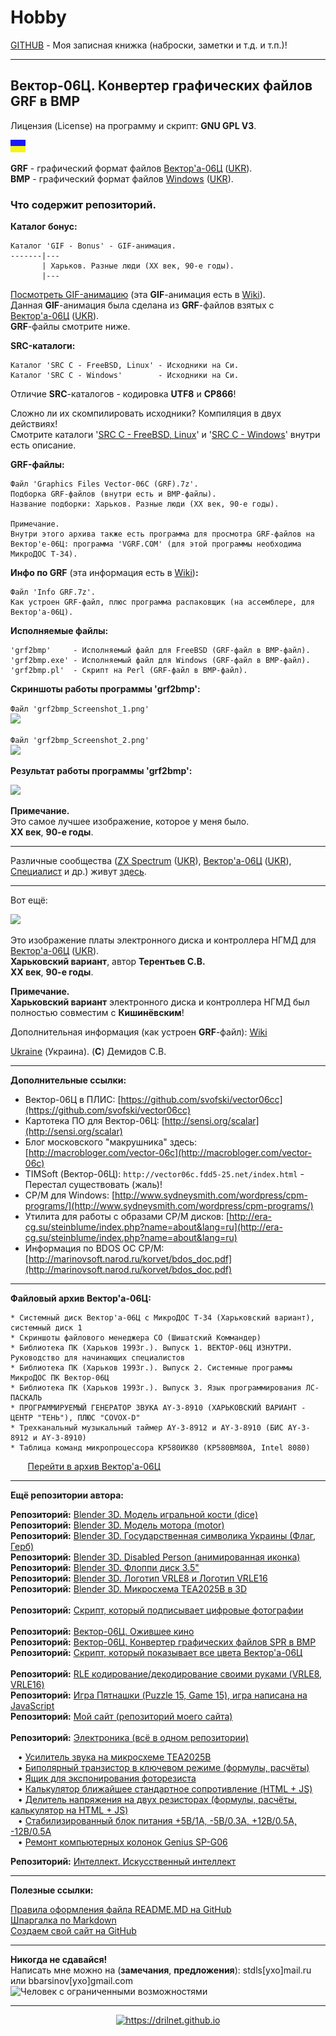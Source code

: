 # Hobby
[GITHUB](https://github.com) - Моя записная книжка (наброски, заметки и т.д. и т.п.)!

<hr>

## Вектор-06Ц. Конвертер графических файлов GRF в BMP

Лицензия (License) на программу и скрипт: **GNU GPL V3**.

![](https://github.com/drilnet/vector-06c-grf2bmp/blob/master/UA.png)

**GRF** - графический формат файлов [Вектор'а-06Ц](https://ru.wikipedia.org/wiki/Вектор-06Ц "Вектор-06Ц в Русской Вики") ([UKR](https://uk.wikipedia.org/wiki/Вектор-06Ц "Вектор-06Ц в Украинской Вики")).
<br>
**BMP** - графический формат файлов [Windows](https://ru.wikipedia.org/wiki/Windows) ([UKR](https://uk.wikipedia.org/wiki/Microsoft_Windows)).

### Что содержит репозиторий.

**Каталог бонус:**

```
Каталог 'GIF - Bonus' - GIF-анимация.
-------|---
       | Харьков. Разные люди (XX век, 90-е годы).
       |---
```

[Посмотреть GIF-анимацию](https://github.com/drilnet/vector-06c-grf2bmp/blob/master/GIF%20-%20Bonus/Kharkov%20(People).gif) (эта **GIF**-анимация есть в [Wiki](https://github.com/drilnet/vector-06c-grf2bmp/wiki)).
<br>
Данная **GIF**-анимация была сделана из **GRF**-файлов взятых с [Вектор'а-06Ц](https://ru.wikipedia.org/wiki/Вектор-06Ц "Вектор-06Ц в Русской Вики") ([UKR](https://uk.wikipedia.org/wiki/Вектор-06Ц "Вектор-06Ц в Украинской Вики")).
<br>
**GRF**-файлы смотрите ниже.

**SRC-каталоги:**

    Каталог 'SRC C - FreeBSD, Linux' - Исходники на Си.
    Каталог 'SRC C - Windows'        - Исходники на Си.

Отличие **SRC**-каталогов - кодировка **UTF8** и **CP866**!

Сложно ли их скомпилировать исходники? Компиляция в двух действиях!
<br>
Смотрите каталоги '[SRC C - FreeBSD, Linux](https://github.com/drilnet/vector-06c-grf2bmp/tree/master/SRC%20C%20-%20FreeBSD%2C%20Linux)' и '[SRC C - Windows](https://github.com/drilnet/vector-06c-grf2bmp/tree/master/SRC%20C%20-%20Windows)'
внутри есть описание.

**GRF-файлы:**

    Файл 'Graphics Files Vector-06C (GRF).7z'.
    Подборка GRF-файлов (внутри есть и BMP-файлы).
    Название подборки: Харьков. Разные люди (XX век, 90-е годы).

    Примечание.
    Внутри этого архива также есть программа для просмотра GRF-файлов на
    Вектор'е-06Ц: программа 'VGRF.COM' (для этой программы необходима МикроДОС Т-34).

**Инфо по GRF** (эта информация есть в [Wiki](https://github.com/drilnet/vector-06c-grf2bmp/wiki))**:**

    Файл 'Info GRF.7z'.
    Как устроен GRF-файл, плюс программа распаковщик (на ассемблере, для Вектор'а-06Ц).
    
**Исполняемые файлы:**

    'grf2bmp'     - Исполняемый файл для FreeBSD (GRF-файл в BMP-файл).
    'grf2bmp.exe' - Исполняемый файл для Windows (GRF-файл в BMP-файл).
    'grf2bmp.pl'  - Скрипт на Perl (GRF-файл в BMP-файл).

**Скриншоты работы программы 'grf2bmp':**

```Файл 'grf2bmp_Screenshot_1.png'```
<br>
![](https://github.com/drilnet/vector-06c-grf2bmp/blob/master/grf2bmp_Screenshot_1.png)

```Файл 'grf2bmp_Screenshot_2.png'```
<br>
![](https://github.com/drilnet/vector-06c-grf2bmp/blob/master/grf2bmp_Screenshot_2.png)

**Результат работы программы 'grf2bmp':**

![](https://github.com/drilnet/vector-06c-grf2bmp/blob/master/SRC%20C%20-%20FreeBSD%2C%20Linux/Test/TEST.bmp)

**Примечание.**
<br>
Это самое лучшее изображение, которое у меня было.
<br>
**XX век**, **90-е годы**.

<hr>

Различные сообщества ([ZX Spectrum](https://ru.wikipedia.org/wiki/ZX_Spectrum) ([UKR](https://uk.wikipedia.org/wiki/ZX_Spectrum)), [Вектор'а-06Ц](https://ru.wikipedia.org/wiki/Вектор-06Ц "Вектор-06Ц в Русской Вики") ([UKR](https://uk.wikipedia.org/wiki/Вектор-06Ц "Вектор-06Ц в Украинской Вики")), [Специалист](https://ru.wikipedia.org/wiki/Специалист_(компьютер)) и др.) живут [здесь](https://zx-pk.ru/).

<hr>

Вот ещё:

![](https://github.com/drilnet/vector-06c-grf2bmp/blob/master/SRC%20C%20-%20FreeBSD%2C%20Linux/Test/TEST2.bmp)

Это изображение платы электронного диска и контроллера НГМД для [Вектор'а-06Ц](https://ru.wikipedia.org/wiki/Вектор-06Ц "Вектор-06Ц в Русской Вики") ([UKR](https://uk.wikipedia.org/wiki/Вектор-06Ц "Вектор-06Ц в Украинской Вики")).
<br>
**Харьковский вариант**, автор **Терентьев С.В.**
<br>
**XX век**, **90-е годы**.

**Примечание.**
<br>
**Харьковский вариант** электронного диска и контроллера НГМД был полностью совместим с **Кишинёвским**!

Дополнительная информация (как устроен **GRF**-файл): [Wiki](https://github.com/drilnet/vector-06c-grf2bmp/wiki)

 [Ukraine](https://en.wikipedia.org/wiki/Ukraine) (Украина). (**C**) Демидов С.В.

<hr>

**Дополнительные ссылки:**

* Вектор-06Ц в ПЛИС: [https://github.com/svofski/vector06cc](https://github.com/svofski/vector06cc)
* Картотека ПО для Вектор-06Ц: [http://sensi.org/scalar](http://sensi.org/scalar)
* Блог московского "макрушника" здесь: [http://macrobloger.com/vector-06c](http://macrobloger.com/vector-06c)
* TIMSoft (Вектор-06Ц): `http://vector06c.fdd5-25.net/index.html` - Перестал существовать (жаль)!
* CP/M для Windows: [http://www.sydneysmith.com/wordpress/cpm-programs/](http://www.sydneysmith.com/wordpress/cpm-programs/)
* Утилита для работы с образами CP/M дисков: [http://era-cg.su/steinblume/index.php?name=about&lang=ru](http://era-cg.su/steinblume/index.php?name=about&lang=ru)
* Информация по BDOS OC CP/M: [http://marinovsoft.narod.ru/korvet/bdos_doc.pdf](http://marinovsoft.narod.ru/korvet/bdos_doc.pdf)

<hr>

**Файловый архив Вектор'а-06Ц:**

```
* Системный диск Вектор'а-06Ц с МикроДОС Т-34 (Харьковский вариант), системный диск 1
* Скриншоты файлового менеджера CO (Шишатский Коммандер)
* Библиотека ПК (Харьков 1993г.). Выпуск 1. ВЕКТОР-06Ц ИЗНУТРИ. Руководство для начинающих специалистов
* Библиотека ПК (Харьков 1993г.). Выпуск 2. Системные программы МикроДОС ПК Вектор-06Ц
* Библиотека ПК (Харьков 1993г.). Выпуск 3. Язык программирования ЛС-ПАСКАЛЬ
* ПРОГРАММИРУЕМЫЙ ГЕНЕРАТОР ЗВУКА AY-3-8910 (ХАРЬКОВСКИЙ ВАРИАНТ - ЦЕНТР "ТЕНЬ"), ПЛЮС "COVOX-D"
* Трехканальный музыкальный таймер AY-3-8912 и AY-3-8910 (БИС AY-3-8912 и AY-3-8910)
* Таблица команд микропроцессора КР580ИК80 (КР580ВМ80А, Intel 8080)
```

&nbsp;&nbsp;&nbsp;&nbsp;&nbsp;&nbsp;&nbsp;[Перейти в архив Вектор'а-06Ц](https://drilnet.github.io/downloads/vector-06c/downloads.html "Системный диск Вектор'а-06Ц. Скриншоты CO. Библиотека ПК")

<hr>

**Ещё репозитории автора:**

**Репозиторий:** [Blender 3D. Модель игральной кости (dice)](https://github.com/drilnet/blender3d-dice2)
<br>
**Репозиторий:** [Blender 3D. Модель мотора (motor)](https://github.com/drilnet/blender3d-motor)
<br>
**Репозиторий:** [Blender 3D. Государственная символика Украины (Флаг, Герб)](https://github.com/drilnet/blender3d-ukrainian-symbols)
<br>
**Репозиторий:** [Blender 3D. Disabled Person (анимированная иконка)](https://github.com/drilnet/blender3d-disabled-person)
<br>
**Репозиторий:** [Blender 3D. Флоппи диск 3.5"](https://github.com/drilnet/blender3d-floppy-disk-35)
<br>
**Репозиторий:** [Blender 3D. Логотип VRLE8 и Логотип VRLE16](https://github.com/drilnet/blender3d-logovrle8-logovrle16)
<br>
**Репозиторий:** [Blender 3D. Микросхема TEA2025B в 3D](https://github.com/drilnet/blender3d-tea2025b)
<br>
<br>
**Репозиторий:** [Скрипт, который подписывает цифровые фотографии](https://github.com/drilnet/programming-perl-signature-images "Скрипт написан на Perl")
<br>
<br>
**Репозиторий:** [Вектор-06Ц. Ожившее кино](https://github.com/drilnet/vector-06c-kino "Конвертирующие скрипты написаны на Perl")
<br>
**Репозиторий:** [Вектор-06Ц. Конвертер графических файлов SPR в BMP](https://github.com/drilnet/vector-06c-spr2bmp "Конвертер SPR в BMP написан на Си (и есть версия на Perl)")
<br>
**Репозиторий:** [Скрипт, который показывает все цвета Вектор'а-06Ц](https://github.com/drilnet/vector-06c-color256 "Скрипт написан на Perl")
<br>
<br>
**Репозиторий:** [RLE кодирование/декодирование своими руками (VRLE8, VRLE16)](https://github.com/drilnet/rle)
<br>
**Репозиторий:** [Игра Пятнашки (Puzzle 15, Game 15), игра написана на JavaScript](https://github.com/drilnet/puzzle15 "Игра для вашего сайта")
<br>
**Репозиторий:** [Мой сайт (репозиторий моего сайта)](https://github.com/drilnet/drilnet.github.io "Репозиторий сайта https://drilnet.github.io")
<br>
<br>
**Репозиторий:** [Электроника (всё в одном репозитории)](https://github.com/drilnet/electronics)

&nbsp;&nbsp;&nbsp;&bull; [Усилитель звука на микросхеме
 TEA2025B](https://github.com/drilnet/electronics/tree/master/AUDIO%20AMPLIFIER%20TEA2025B "Схема, печатная плата, собранная плата")
<br>
&nbsp;&nbsp;&nbsp;&bull; [Биполярный транзистор в ключевом режиме (формулы, расчёты)](https://github.com/drilnet/electronics/tree/master/Bipolar%20transistor%20in%20key%20mode "Формат файлов: LibreOffice (odt), pdf, TinyCAD (dsn), png, LTspice XVII (asc)")
<br>
&nbsp;&nbsp;&nbsp;&bull; [Ящик для экспонирования фоторезиста](https://github.com/drilnet/electronics/tree/master/Box%20For%20Exposure%20Photoresist "Ящик из подручного материала")
<br>
&nbsp;&nbsp;&nbsp;&bull; [Калькулятор ближайшее стандартное сопротивление (HTML + JS)](https://github.com/drilnet/electronics/tree/master/Calculator%20nearest%20standard%20resistance "Набор резисторов: E24, E48, E96")
<br>
&nbsp;&nbsp;&nbsp;&bull; [Делитель напряжения на двух резисторах (формулы, расчёты, калькулятор на HTML + JS)](https://github.com/drilnet/electronics/tree/master/Divider%20by%20R1%20and%20R2%20(formulas%2C%20calculations%2C%20HTML%20%2B%20JavaScript%20calculator) "Формат файлов: LibreOffice (odt, odf), pdf, TinyCAD (dsn), png, html, js")
<br>
&nbsp;&nbsp;&nbsp;&bull; [Стабилизированный блок питания +5В/1А, -5В/0.3A, +12В/0.5А, -12В/0.5А](https://github.com/drilnet/electronics/tree/master/Power%20Supply%20%2B5V%2C%20-5V%2C%20%2B12V%2C%20-12V "Трансформаторный (используемые микросхемы: L7805CV, L7905CV, L7812CV, L7912CV)")
<br>
&nbsp;&nbsp;&nbsp;&bull; [Ремонт компьютерных колонок Genius SP-G06](https://github.com/drilnet/electronics/tree/master/Speakers%20Genius%20SP-G06 "Что было и Что стало")
 
 **Репозиторий:** [Интеллект. Искусственный интеллект](https://github.com/drilnet/Intelligence "Intelligence. Artificial Intelligence")
 
<hr>

**Полезные ссылки:**

[Правила оформления файла README.MD на GitHub](https://github.com/OlgaVlasova/markdown-doc/blob/master/README.md#SpecialSymbol "(C) Olga Vlasova")
<br>
[Шпаргалка по Markdown](https://github.com/sandino/Markdown-Cheatsheet "(C) Sandino")
<br>
[Создаем свой сайт на GitHub](https://www.youtube.com/watch?v=05nLdIVfSRU "(C) Анна Блок")

<hr>

**Никогда не сдавайся!**
<br>
Написать мне можно на (**замечания**, **предложения**): stdls[ухо]mail.ru или bbarsinov[ухо]gmail.com
<br>
![](https://github.com/drilnet/blender3d-disabled-person/blob/master/Preview%20GIF/Disabled%20Person%20(mini).gif "Человек с ограниченными возможностями")

<hr>

<div align="center">
<a href="https://drilnet.github.io">
<img src="https://github.com/drilnet/drilnet.github.io/blob/master/images/gotowebsite.gif" title="https://drilnet.github.io">
</a>
</div>
